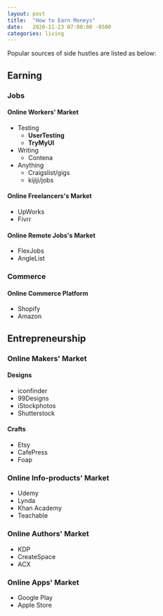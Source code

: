 ```yaml
---
layout: post
title:  "How to Earn Moneys"
date:   2020-11-23 07:00:00 -0500
categories: living
---
```


Popular sources of side hustles are listed as below:

## Earning

### Jobs

#### Online Workers' Market

* Testing
  * **UserTesting**
  * **TryMyUI**
* Writing
  * Contena
* Anything
  * Craigslist/gigs
  * kijiji/jobs

#### Online Freelancers's Market

* UpWorks
* Fivrr

#### Online Remote Jobs's Market

* FlexJobs
* AngleList

### Commerce

#### Online Commerce Platform

* Shopify
* Amazon

## Entrepreneurship

### Online Makers' Market

#### Designs

* iconfinder
* 99Designs
* iStockphotos
* Shutterstock

#### Crafts

* Etsy
* CafePress
* Foap

### Online Info-products' Market

* Udemy
* Lynda
* Khan Academy
* Teachable

### Online Authors' Market

* KDP
* CreateSpace
* ACX

### Online Apps' Market

* Google Play
* Apple Store

[#FDA4DD]: https://www.entrepreneur.com/article/293954
[#96FE6F]: https://www.sidehustlenation.com/ideas/